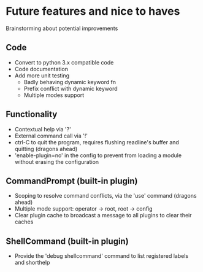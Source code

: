 # Future features and nice to haves #

Brainstorming about potential improvements

## Code ##

- Convert to python 3.x compatible code
- Code documentation
- Add more unit testing
    - Badly behaving dynamic keyword fn
    - Prefix conflict with dynamic keyword
    - Multiple modes support

## Functionality ##

- Contextual help via '?'
- External command call via '!'
- ctrl-C to quit the program, requires flushing readline's buffer and quitting (dragons ahead)
- 'enable-plugin=no' in the config to prevent from loading a module without erasing the configuration

## CommandPrompt (built-in plugin) ##

- Scoping to resolve command conflicts, via the 'use' command (dragons ahead)
- Multiple mode support: operator -> root, root -> config
- Clear plugin cache to broadcast a message to all plugins to clear their caches

## ShellCommand (built-in plugin) ##

- Provide the 'debug shellcommand' command to list registered labels and shorthelp